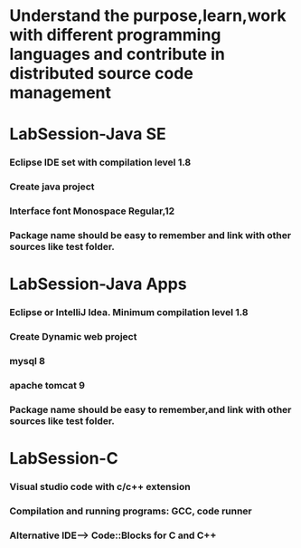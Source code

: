 # Understand the purpose,learn,work with different programming languages and contribute in distributed source code management

# LabSession-Java SE 
### Eclipse IDE set with compilation level 1.8 
### Create java project
### Interface font Monospace Regular,12  
### Package name should be easy to remember and link with other sources like test folder.  

# LabSession-Java Apps
### Eclipse or IntelliJ Idea. Minimum compilation level 1.8
### Create Dynamic web project
### mysql 8
### apache tomcat 9
### Package name should be easy to remember,and link with other sources like test folder. 

# LabSession-C 
### Visual studio code with c/c++ extension 
### Compilation and running programs: GCC, code runner   
### Alternative IDE--> Code::Blocks for C and C++ 



